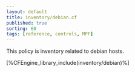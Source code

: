 ```yaml
---
layout: default
title: inventory/debian.cf
published: true
sorting: 60
tags: [reference, controls, MPF]
---
```


This policy is inventory related to debian hosts.

[%CFEngine_library_include(inventory/debian)%]

